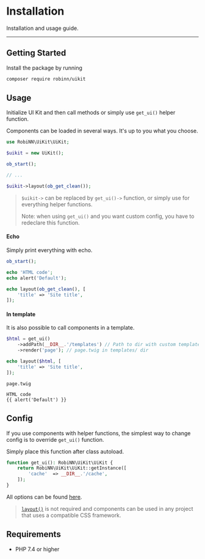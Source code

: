 # Installation

Installation and usage guide.

---

## Getting Started

Install the package by running

```bash
composer require robinn/uikit
```

## Usage

Initialize UI Kit and then call methods or simply use `get_ui()` helper function.

Components can be loaded in several ways. It's up to you what you choose.

```php
use RobiNN\UiKit\UiKit;

$uikit = new UiKit();

ob_start();

// ...

$uikit->layout(ob_get_clean());
```

> `$uikit->` can be replaced by `get_ui()->` function, or simply use for everything helper functions.
>
> Note: when using `get_ui()` and you want custom config, you have to redeclare this function.

#### Echo

Simply print everything with echo.

```php
ob_start();

echo 'HTML code';
echo alert('Default');

echo layout(ob_get_clean(), [
    'title' => 'Site title',
]);
```

#### In template

It is also possible to call components in a template.

```php
$html = get_ui()
    ->addPath(__DIR__.'/templates') // Path to dir with custom templates
    ->render('page'); // page.twig in templates/ dir

echo layout($html, [
    'title' => 'Site title',
]);
```

`page.twig`

```twig
HTML code
{{ alert('Default') }}
```

## Config

If you use components with helper functions, the simplest way to change config is to override `get_ui()` function.

Simply place this function after class autoload.

```php
function get_ui(): RobiNN\UiKit\UiKit {
    return RobiNN\UiKit\UiKit::getInstance([
        'cache'  => __DIR__.'/cache',
    ]);
}
```

All options can be found [here](core/config.md).

> [`layout()`](layout/layout.md) is not required and
> components can be used in any project that uses a compatible CSS framework.

## Requirements

- PHP 7.4 or higher
